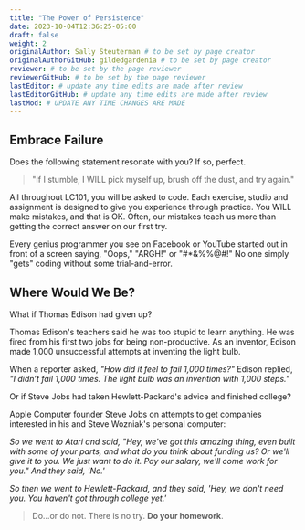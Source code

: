 ```yaml
---
title: "The Power of Persistence"
date: 2023-10-04T12:36:25-05:00
draft: false
weight: 2
originalAuthor: Sally Steuterman # to be set by page creator
originalAuthorGitHub: gildedgardenia # to be set by page creator
reviewer: # to be set by the page reviewer
reviewerGitHub: # to be set by the page reviewer
lastEditor: # update any time edits are made after review
lastEditorGitHub: # update any time edits are made after review
lastMod: # UPDATE ANY TIME CHANGES ARE MADE
---
```


## Embrace Failure

Does the following statement resonate with you? If so, perfect.

> "If I stumble, I WILL pick myself up, brush off the dust, and try again."

All throughout LC101, you will be asked to code. Each exercise, studio and
assignment is designed to give you experience through practice. You WILL make
mistakes, and that is OK. Often, our mistakes teach us more than getting the
correct answer on our first try.

Every genius programmer you see on Facebook or YouTube started out in front of
a screen saying, "Oops," "ARGH!" or "#*&%%@#!" No one simply "gets" coding
without some trial-and-error.

## Where Would We Be?

What if Thomas Edison had given up?

Thomas Edison's teachers said he was too stupid to learn anything. He was fired from his first two jobs for being non-productive. As an inventor, Edison made 1,000 unsuccessful attempts at inventing the light bulb. 

When a reporter asked, *"How did it feel to fail 1,000 times?"* 
Edison replied, *"I didn’t fail 1,000 times. The light bulb was an invention with 1,000 steps."*

Or if Steve Jobs had taken Hewlett-Packard's advice and finished college?
    
Apple Computer founder Steve Jobs on attempts to get companies interested in his and Steve Wozniak's personal computer:

*So we went to Atari and said, "Hey, we've got this amazing thing, even built with some of your parts, and what do you think about funding us? Or we'll give it to you. We just want to do it. Pay our salary, we'll come work for you."* 
*And they said, 'No.'* 

*So then we went to Hewlett-Packard,* 
*and they said, 'Hey, we don't need you. You haven't got through college yet.'* 
    

> Do…or do not. There is no try.  **Do your homework**.